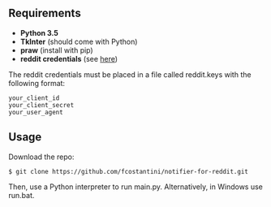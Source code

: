 ## Requirements  
- **Python 3.5**
- **TkInter** (should come with Python)
- **praw** (install with pip)
- **reddit credentials** (see [here](https://github.com/reddit/reddit/wiki/OAuth2))

The reddit credentials must be placed in a file called reddit.keys with the following format:
```
your_client_id
your_client_secret
your_user_agent
```

## Usage  
Download the repo:

    $ git clone https://github.com/fcostantini/notifier-for-reddit.git

Then, use a Python interpreter to run main.py. Alternatively, in Windows use run.bat.
